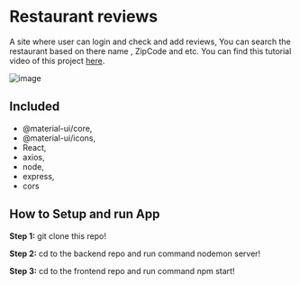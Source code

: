 # Restaurant reviews

A site where user can login and check and add reviews, You can search the restaurant based on there name , ZipCode and etc. You can find this tutorial video of this project [here](https://www.youtube.com/watch?v=mrHNSanmqQ4&t=7459s).

![image](https://user-images.githubusercontent.com/45243489/134789353-e77857bf-3a44-4770-bcbf-6c53a34a3075.png)

## Included
* @material-ui/core,
* @material-ui/icons,
* React,
* axios,
* node,
* express,
* cors


## How to Setup and run App

**Step 1:** git clone this repo!

**Step 2:** cd to the backend repo and run command nodemon server!

**Step 3:** cd to the frontend repo and run command npm start!
